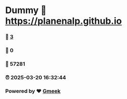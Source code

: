 # Dummy :link: https://planenalp.github.io 
### :page_facing_up: [3](https://planenalp.github.io/tag.html) 
### :speech_balloon: 0 
### :hibiscus: 57281 
### :alarm_clock: 2025-03-20 16:32:44 
### Powered by :heart: [Gmeek](https://github.com/Meekdai/Gmeek)
